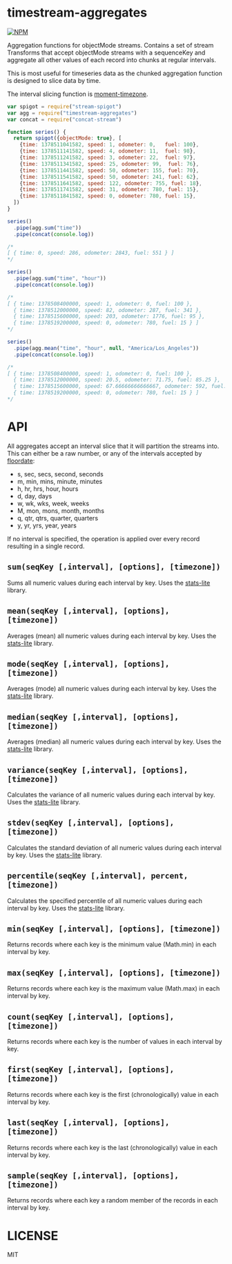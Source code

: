 timestream-aggregates
=====

[![NPM](https://nodei.co/npm/timestream-aggregates.png)](https://nodei.co/npm/timestream-aggregates/)

Aggregation functions for objectMode streams. Contains a set of stream Transforms that accept objectMode streams with a sequenceKey and aggregate all other values of each record into chunks at regular intervals.

This is most useful for timeseries data as the chunked aggregation function is designed to slice data by time.

The interval slicing function is [moment-timezone](https://momentjs.com/timezone/).

```javascript
var spigot = require("stream-spigot")
var agg = require("timestream-aggregates")
var concat = require("concat-stream")

function series() {
  return spigot({objectMode: true}, [
    {time: 1378511041582, speed: 1, odometer: 0,   fuel: 100},
    {time: 1378511141582, speed: 4, odometer: 11,  fuel: 98},
    {time: 1378511241582, speed: 3, odometer: 22,  fuel: 97},
    {time: 1378511341582, speed: 25, odometer: 99,  fuel: 76},
    {time: 1378511441582, speed: 50, odometer: 155, fuel: 70},
    {time: 1378511541582, speed: 50, odometer: 241, fuel: 62},
    {time: 1378511641582, speed: 122, odometer: 755, fuel: 18},
    {time: 1378511741582, speed: 31, odometer: 780, fuel: 15},
    {time: 1378511841582, speed: 0, odometer: 780, fuel: 15},
  ])
}

series()
  .pipe(agg.sum("time"))
  .pipe(concat(console.log))

/*
[ { time: 0, speed: 286, odometer: 2843, fuel: 551 } ]
*/

series()
  .pipe(agg.sum("time", "hour"))
  .pipe(concat(console.log))

/*
[ { time: 1378508400000, speed: 1, odometer: 0, fuel: 100 },
  { time: 1378512000000, speed: 82, odometer: 287, fuel: 341 },
  { time: 1378515600000, speed: 203, odometer: 1776, fuel: 95 },
  { time: 1378519200000, speed: 0, odometer: 780, fuel: 15 } ]
*/

series()
  .pipe(agg.mean("time", "hour", null, "America/Los_Angeles"))
  .pipe(concat(console.log))

/*
[ { time: 1378508400000, speed: 1, odometer: 0, fuel: 100 },
  { time: 1378512000000, speed: 20.5, odometer: 71.75, fuel: 85.25 },
  { time: 1378515600000, speed: 67.66666666666667, odometer: 592, fuel: 31.666666666666668 },
  { time: 1378519200000, speed: 0, odometer: 780, fuel: 15 } ]
*/

```

API
===

All aggregates accept an interval slice that it will partition the streams into. This can either be a raw number, or any of the intervals accepted by [floordate](http://npm.im/floordate):

  * s, sec, secs, second, seconds
  * m, min, mins, minute, minutes
  * h, hr, hrs, hour, hours
  * d, day, days
  * w, wk, wks, week, weeks
  * M, mon, mons, month, months
  * q, qtr, qtrs, quarter, quarters
  * y, yr, yrs, year, years

If no interval is specified, the operation is applied over every record resulting in a single record.

`sum(seqKey [,interval], [options], [timezone])`
---

Sums all numeric values during each interval by key. Uses the [stats-lite](http://npm.im/stats-lite) library.

`mean(seqKey [,interval], [options], [timezone])`
---

Averages (mean) all numeric values during each interval by key. Uses the [stats-lite](http://npm.im/stats-lite) library.

`mode(seqKey [,interval], [options], [timezone])`
---

Averages (mode) all numeric values during each interval by key. Uses the [stats-lite](http://npm.im/stats-lite) library.

`median(seqKey [,interval], [options], [timezone])`
---

Averages (median) all numeric values during each interval by key. Uses the [stats-lite](http://npm.im/stats-lite) library.

`variance(seqKey [,interval], [options], [timezone])`
---

Calculates the variance of all numeric values during each interval by key. Uses the [stats-lite](http://npm.im/stats-lite) library.

`stdev(seqKey [,interval], [options], [timezone])`
---

Calculates the standard deviation of all numeric values during each interval by key. Uses the [stats-lite](http://npm.im/stats-lite) library.

`percentile(seqKey [,interval], percent, [timezone])`
---

Calculates the specified percentile of all numeric values during each interval by key. Uses the [stats-lite](http://npm.im/stats-lite) library.

`min(seqKey [,interval], [options], [timezone])`
---

Returns records where each key is the minimum value (Math.min) in each interval by key.

`max(seqKey [,interval], [options], [timezone])`
---

Returns records where each key is the maximum value (Math.max) in each interval by key.

`count(seqKey [,interval], [options], [timezone])`
---

Returns records where each key is the number of values in each interval by key.

`first(seqKey [,interval], [options], [timezone])`
---

Returns records where each key is the first (chronologically) value in each interval by key.

`last(seqKey [,interval], [options], [timezone])`
---

Returns records where each key is the last (chronologically) value in each interval by key.

`sample(seqKey [,interval], [options], [timezone])`
---

Returns records where each key a random member of the records in each interval by key.

LICENSE
=======

MIT
